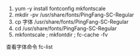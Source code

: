 1. yum -y install fontconfig mkfontscale
2. mkdir -pv /usr/share/fonts/PingFang-SC-Regular
3. cp 字体 /usr/share/fonts/PingFang-SC-Regular
4. cd /usr/share/fonts/PingFang-SC-Regular
5. mkfontscale ; mkfontdir ; fc-cache -fv

查看字体命令
fc-list